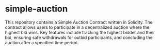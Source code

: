 # simple-auction
This repository contains a Simple Auction Contract written in Solidity. The contract allows users to participate in a decentralized auction where the highest bid wins. Key features include tracking the highest bidder and their bid, ensuring safe withdrawals for outbid participants, and concluding the auction after a specified time period.
